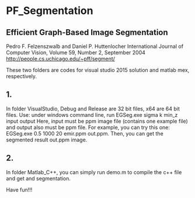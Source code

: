 # PF_Segmentation

## Efficient Graph-Based Image Segmentation 
Pedro F. Felzenszwalb and Daniel P. Huttenlocher 
International Journal of Computer Vision, Volume 59, Number 2, September 2004 
http://people.cs.uchicago.edu/~pff/segment/

These two folders are codes for visual studio 2015 solution and matlab mex, respectively.

## 1. 
In folder VisualStudio, Debug and Release are 32 bit files, x64 are 64 bit files.
Use: under windows command line, run EGSeg.exe sigma k min_z input output
Here, input must be ppm image file (contains one example file) and output also must be ppm file.
For example, you can try this one: EGSeg.exe 0.5 1000 20 emir.ppm out.ppm.
Then, you can get the segmented result out.ppm image.

## 2.
In folder Matlab_C++, you can simply run demo.m to compile the c++ file and get and segmentation.

Have fun!!!
